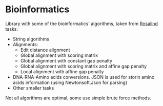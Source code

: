 # Bioinformatics
Library with some of the bioinformatics' algorithms, taken from [Rosalind](http://rosalind.info/users/Xorboo/) tasks:
- String algorithms
- Alignments:
  * Edit distance alignment
  * Global alignment with scoring matrix
  * Global alignment with constant gap penalty
  * Global alignment with scoring matrix and affine gap penalty
  * Local alignment with affine gap penalty
- DNA-RNA-Amino acids conversions. JSON is used for storin amino acids information (using Newtonsoft.Json for parsing)
- Other smaller tasks

Not all algorithms are optimal, some use simple brute force methods.
